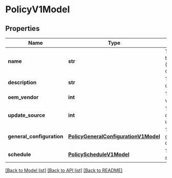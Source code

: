# PolicyV1Model

## Properties
Name | Type | Description | Notes
------------ | ------------- | ------------- | -------------
**name** | **str** | The name of the policy (upto 100 characters). | [optional] 
**description** | **str** | The policy description. | [optional] 
**oem_vendor** | **int** | The device vendor. | [optional] 
**update_source** | **int** | The source of the update. | [optional] 
**general_configuration** | [**PolicyGeneralConfigurationV1Model**](PolicyGeneralConfigurationV1Model.md) | The policy general configuration. | [optional] 
**schedule** | [**PolicyScheduleV1Model**](PolicyScheduleV1Model.md) | The policy schedule. | [optional] 

[[Back to Model list]](../README.md#documentation-for-models) [[Back to API list]](../README.md#documentation-for-api-endpoints) [[Back to README]](../README.md)


